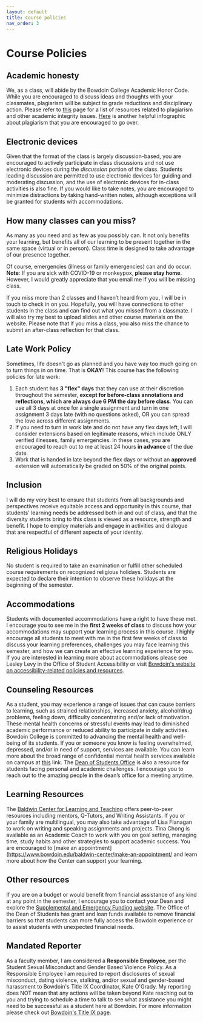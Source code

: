 ```yaml
---
layout: default
title: Course policies
nav_order: 3
---
```


# Course Policies

## Academic honesty

We, as a class, will abide by the Bowdoin College Academic Honor Code. While you are encouraged to discuss ideas and thoughts with your classmates, plagiarism will be subject to grade reductions and disciplinary action. Please refer to [this](https://www.bowdoin.edu/dean-of-students/conduct-review-board/academic-honesty-and-plagiarism/index.html) page for a list of resources related to plagiarism and other academic integrity issues. [Here](https://myerslab.uconn.edu/wp-content/uploads/sites/291/2022/05/Plagiarism-Infographic.pdf) is another helpful infographic about plagiarism that you are encouraged to go over.

## Electronic devices

Given that the format of the class is largely discussion-based, you are encouraged to actively participate in class discussions and not use electronic devices during the <i>discussion</i> portion of the class. Students leading discussion are permitted to use electronic devices for guiding and moderating discussion, and the use of electronic devices for in-class activities is also fine. If you would like to take notes, you are encouraged to minimize distractions by taking hand-written notes, although exceptions will be granted for students with accommodations. 

## How many classes can you miss? 
As many as you need and as few as you possibly can. It not only benefits your learning, but benefits all of our learning to be present together in the same space (virtual or in person). Class time is designed to take advantage of our presence together.

Of course, emergencies (illness or family emergencies) can and do occur. **Note**: If you are sick with COVID-19 or monkeypox, **please stay home**. However, I would greatly appreciate that you email me if you will be missing class.

If you miss more than 2 classes and I haven’t heard from you, I will be in touch to check in on you. Hopefully, you will have connections to other students in the class and can find out what you missed from a classmate. I will also try my best to upload slides and other course materials on the website. Please note that if you miss a class, you also miss the chance to submit an after-class reflection for that class.

## Late Work Policy

Sometimes, life doesn't go as planned and you have way too much going on to turn things in on time. That is **OKAY**! This course has the following policies for late work:

1. Each student has **3 "flex" days** that they can use at their discretion throughout the semester, **except for before-class annotations and reflections, which are always due 6 PM the day before class**. You can use all 3 days at once for a single assignment and turn in one assignment 3 days late (with no questions asked), OR you can spread the love across different assignments.
2. If you need to turn in work late and do not have any flex days left, I will consider extensions based on legitimate reasons, which include ONLY verified illnesses, family emergencies. In these cases, you are encouraged to reach out to me at least 24 hours **in advance** of the due date.   
3. Work that is handed in late beyond the flex days or without an **approved** extension will automatically be graded on 50% of the original points.

## Inclusion
I will do my very best to ensure that students from all backgrounds and perspectives receive equitable access and opportunity in this course, that students' learning needs be addressed both in and out of class, and that the diversity students bring to this class is viewed as a resource, strength and benefit. I hope to employ materials and engage in activities and dialogue that are respectful of different aspects of your identity. 

## Religious Holidays
No student is required to take an examination or fulfill other scheduled course requirements on recognized religious holidays.  Students are expected to declare their intention to observe these holidays at the beginning of the semester. 

## Accommodations
Students with documented accommodations have a right to have these met. I encourage you to see me in the **first 2 weeks of class** to discuss how your accommodations may support your learning process in this course. I highly encourage all students to meet with me in the first few weeks of class to discuss your learning preferences, challenges you may face learning this semester, and how we can create an effective learning experience for you. If you are interested in learning more about accommodations please see Lesley Levy in the Office of Student Accessibility or visit [Bowdoin's website on accessibility-related policies and resources](https://www.bowdoin.edu/accessibility/).

## Counseling Resources
As a student, you may experience a range of issues that can cause barriers to learning, such as strained relationships, increased anxiety, alcohol/drug problems, feeling down, difficulty concentrating and/or lack of motivation. These mental health concerns or stressful events may lead to diminished academic performance or reduced ability to participate in daily activities. Bowdoin College is committed to advancing the mental health and well-being of its students. If you or someone you know is feeling overwhelmed, depressed, and/or in need of support, services are available. You can learn more about the broad range of confidential mental health services available on campus at [this](https://www.bowdoin.edu/counseling/) link. The [Dean of Students Office](https://www.bowdoin.edu/dean-of-students/index.html) is also a resource for students facing personal and academic challenges. I encourage you to reach out to the amazing people in the dean’s office for a meeting anytime. 

## Learning Resources

The [Baldwin Center for Learning and Teaching](https://www.bowdoin.edu/baldwin-center) offers peer-to-peer resources including mentors, Q-Tutors, and Writing Assistants. If you or your family are multilingual, you may also take advantage of Lisa Flanagan to work on writing and speaking assignments and projects. Tina Chong is available as an Academic Coach to work with you on goal setting, managing time, study habits and other strategies to support academic success. You are encouraged to [make an appointment](https://www.bowdoin.edu/baldwin-center/make-an-appointment/ and learn more about how the Center can support your learning.

## Other resources

If you are on a budget or would benefit from financial assistance of any kind at any point in the semester, I encourage you to contact your Dean and explore the [Supplemental and Emergency Funding website](https://www.bowdoin.edu/dean-of-students/resources/emergency-funding/index.html). The Office of the Dean of Students has grant and loan funds available to remove financial barriers so that students can more fully access the Bowdoin experience or to assist students with unexpected financial needs.

## Mandated Reporter
As a faculty member, I am considered a **Responsible Employee**, per the Student Sexual Misconduct and Gender Based Violence Policy. As a Responsible Employee I am required to report disclosures of sexual misconduct, dating violence, stalking, and/or sexual and gender-based harassment to Bowdoin's Title IX Coordinator, Kate O'Grady. My reporting does NOT mean that any actions will be taken beyond Kate reaching out to you and trying to schedule a time to talk to see what assistance you might need to be successful as a student here at Bowdoin. For more information please check out [Bowdoin's Title IX page](http://www.bowdoin.edu/title-ix).